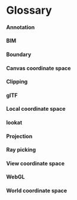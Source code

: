 # Glossary

#### Annotation

#### BIM

#### Boundary

#### Canvas coordinate space

#### Clipping

#### glTF

#### Local coordinate space

#### lookat

#### Projection

#### Ray picking

#### View coordinate space

#### WebGL

#### World coordinate space

#### 

#### 



